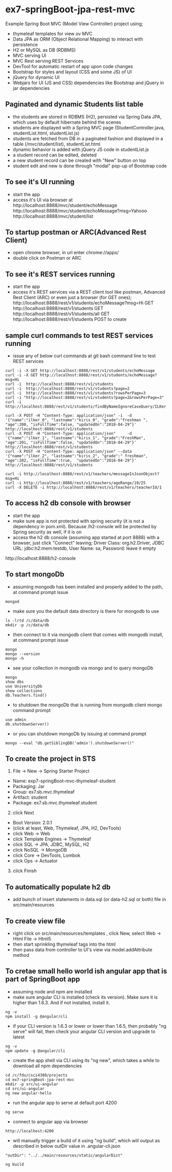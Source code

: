 # ex7-springBoot-jpa-rest-mvc
Example Spring Boot MVC (Model View Controller) project using;
+ thymeleaf templates for view ov MVC
+ Data JPA as ORM (Object Relational Mapping) to interact with persistence
+ H2 or MySQL as DB (RDBMS)
+ MVC serving UI
+ MVC Rest serving REST Services
+ DevTool for automatic restart of app upon code changes
+ Bootstrap for styles and layout (CSS and some JS) of UI
+ jQuery for dynamic UI
+ Webjars for UI (JS and CSS) dependencies like Bootstrap and jQuery in jar dependencies

## Paginated and dynamic Students list table
+ the students are stored in RDBMS (H2), persisted via Spring Data JPA, which uses by default hibernate behind the scenes
+ students are displayed with a Spring MVC page (StudentController.java, studentList.html, studentList.js)
+ students are fetched from DB in a paginated fashion and displayed in a table (/mvc/student/list), studentList.html
+ dynamic behavior is added with jQuery JS code in studentList.js
+ a student record can be edited, deleted
+ a new student record can be created with "New" button on top
+ student edit and new is done through "modal" pop-up of Bootstrap code

## To see it's UI running
+ start the app
+ access it's UI via browser at
http://localhost:8888/mvc/student/echoMessage
http://localhost:8888/mvc/student/echoMessage?msg=Yahooo
http://localhost:8888/mvc/student/list

## To startup postman or ARC(Advanced Rest Client)
+ open chrome browser, in url enter 
chrome://apps/
+ double click on Postman or ARC

## To see it's REST services running
+ start the app
+ access it's REST services via a REST client tool like postman, Advanced Rest Client (ARC) or even just a browser (for GET ones);
http://localhost:8888/rest/v1/students/echoMessage?msg=Hi			GET
http://localhost:8888/rest/v1/students								GET
http://localhost:8888/rest/v1/students/all							GET
http://localhost:8888/rest/v1/students								POST to create

## sample curl commands to test REST services running
+ issue any of below curl commands at git bash command line to test REST services
```
curl -i -X GET http://localhost:8888/rest/v1/students/echoMessage
curl -i -X GET http://localhost:8888/rest/v1/students/echoMessage?msg=Hi
curl -i  http://localhost:8888/rest/v1/students
curl -i  http://localhost:8888/rest/v1/students?page=2
curl -i  http://localhost:8888/rest/v1/students?rowsPerPage=3
curl -i "http://localhost:8888/rest/v1/students?page=2&rowsPerPage=3"
curl -i http://localhost:8888/rest/v1/students/findByNameIgnoreCaseQuery/ILKer
```
```
curl -X POST -H "Content-Type: application/json" -i  -d '{"name":"ilker_0", "lastname":"kiris_0", "grade":"freshman ", "age":200, "isFullTime":false, "updatedOn":"2018-04-29"}' http://localhost:8888/rest/v1/students
curl -X POST -H "Content-Type: application/json"     -d '{"name":"ilker_1", "lastname":"kiris_1", "grade":"FreshMan",  "age":201, "isFullTime":false, "updatedOn":"2018-04-29"}' http://localhost:8888/rest/v1/students
curl -X POST -H "Content-Type: application/json" --data '{"name":"ilker_2", "lastname":"kiris_2", "grade":" freshman", "age":202, "isFullTime":true,  "updatedOn":"2018-04-29"}' http://localhost:8888/rest/v1/students
```
```
curl -i http://localhost:8888/rest/v1/teachers/messageInJsonObject?msg=Hi
curl -i http://localhost:8888/rest/v1/teachers/ageRange/19/25
curl -X DELETE -i http://localhost:8888/rest/v1/teachers/teacherId/1
```

## To access h2 db console with browser
+ start the app
+ make sure app is not protected with spring security (it is not a dependency in pom.xml). Because /h2-console will be protected by Spring security as well, if it is on
+ access the h2 db console (assuming app started at port 8888) with a browser,
 just click "Connect" leaving; 
 Driver Class: org.h2.Driver, 
 JDBC URL: jdbc:h2:mem:testdb, 
 User Name: sa, 
 Password:         leave it empty

http://localhost:8888/h2-console


## To start mongoDb
+ assuming mongodb has been installed and properly added to the path, at command prompt issue
```
mongod
```
+ make sure you the default data directory is there for mongodb to use
```
ls -lrtd /c/data/db
mkdir -p /c/data/db
```
+ then connect to it via mongodb client that comes with mongodb install, at command prompt issue
```
mongo
mongo --version
mongo -h
```
+ see your collection in mongodb via mongo and to query mongoDb
```
mongo
show dbs
use UniversityDb
show collections
db.Teachers.find()
```
+ to shutdown the mongoDb that is running from mongodb client mongo command prompt
```
use admin
db.shutdownServer()
```
+ or you can shutdown mongoDb by issuing at command prompt
```
mongo --eval "db.getSiblingDB('admin').shutdownServer()"
```

## To create the project in STS
1. File -> New -> Spring Starter Project
  - Name: exp7-springBoot-mvc-thymeleaf-student
  - Packaging: Jar
  - Group: ex7.sb.mvc.thymeleaf
  - Artifact: student
  - Package: ex7.sb.mvc.thymeleaf.student
2. click Next
  * Boot Version: 2.0.1
  * (click at least, Web, Thymeleaf, JPA, H2, DevTools)
  * click Web -> Web
  * click Template Engines -> Thymeleaf
  * click SQL -> JPA, JDBC, MySQL, H2
  * click NoSQL -> MongoDB
  * click Core -> DevTools, Lombok
  * click Ops -> Actuator
3. click Finish
## To automatically populate h2 db
+ add bunch of insert statements in data.sql (or data-h2.sql or both) file in src/main/resources

## To create view file
+ right click on src/main/resources/templates , click New, select Web -> Html File -> Html5
+ then start sprinkling thymeleaf tags into the html
+ then pass data from controller to UI's view via model.addAttribute method

## To cretae small hello world ish angular app that is part of SpringBoot app
+ assuming node and npm are installed
+ make sure angular CLI is installed (check its version). Make sure it is higher than 1.6.3. And if not installed, install it.
```
ng -v
npm install -g @angular/cli
```
+ if your CLI version is 1.6.3 or lower or lower than 1.6.5, then probably "ng serve" will fail, then check your angular CLI version and upgrade to latest
```
ng -v
npm update -g @angular/cli
```
+ create the app shell via CLI using its "ng new", which takes a while to download all npm dependencies
```
cd /c/fdu/csci4380/projects
cd ex7-springBoot-jpa-rest-mvc
mkdir -p src/ui-angular
cd src/ui-angular
ng new angular-hello
```
+ run the angular app to serve at default port 4200
```
ng serve
```
+ connect to angular app via browser
```
http://localhost:4200
```
+ will manually trigger a build of it using "ng build", which will output as described in below outDir value in .angular-cli.json
```
"outDir": "../../main/resources/static/angularDist"
```
```
ng build
```